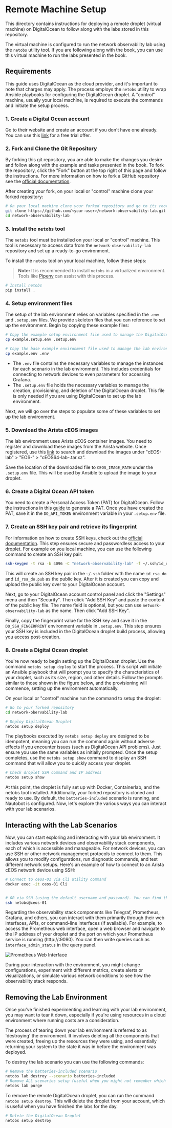 # Remote Machine Setup

This directory contains instructions for deploying a remote droplet (virtual machine) on DigitalOcean to follow along with the labs stored in this repository.

The virtual machine is configured to run the network observability lab using the `netobs` utility tool. If you are following along with the book, you can use this virtual machine to run the labs presented in the book.

## Requirements

This guide uses DigitalOcean as the cloud provider, and it's important to note that charges may apply. The process employs the `netobs` utility to wrap Ansible playbooks for configuring the DigitalOcean droplet. A "control" machine, usually your local machine, is required to execute the commands and initiate the setup process.

### 1. Create a Digital Ocean account

Go to their website and create an account if you don't have one already. You can use this [link](https://www.digitalocean.com/try/free-trial-offer) for a free trial offer.

### 2. Fork and Clone the Git Repository

By forking this git repository, you are able to make the changes you desire and follow along with the example and tasks presented in the book. To fork the repository, click the "Fork" button at the top right of this page and follow the instructions. For more information on how to fork a GitHub repository see the [official documentation](https://docs.github.com/en/pull-requests/collaborating-with-pull-requests/working-with-forks/fork-a-repo).

After creating your fork, on your local or "control" machine clone your forked repository:

```bash
# On your local machine clone your forked repository and go to its root location
git clone https://github.com/<your-user>/network-observability-lab.git
cd network-observability-lab
```

### 3. Install the `netobs` tool

The `netobs` tool must be installed on your local or "control" machine. This tool is necessary to access data from the `network-observability-lab` repository and set up a ready-to-go environment.

To install the `netobs` tool on your local machine, follow these steps:

> **Note:** It is recommended to install `netobs` in a virtualized environment. Tools like [Pipenv](https://pipenv.pypa.io/en/latest/) can assist with this process.

```bash
# Install netobs
pip install .
```

### 4. Setup environment files

The setup of the lab environment relies on variables specified in the `.env` and `.setup.env` files. We provide skeleton files that you can reference to set up the environment. Begin by copying these example files:

```bash
# Copy the example setup environment file used to manage the DigitalOcean Droplet
cp example.setup.env .setup.env

# Copy the base example environment file used to manage the lab environment
cp example.env .env
```

- The `.env` file contains the necessary variables to manage the instances for each scenario in the lab environment. This includes credentials for connecting to network devices to even parameters for accessing Grafana.
- The `.setup.env` file holds the necessary variables to manage the creation, provisioning, and deletion of the DigitalOcean droplet. This file is only needed if you are using DigitalOcean to set up the lab environment.

Next, we will go over the steps to populate some of these variables to set up the lab environment.

### 5. Download the Arista cEOS images

The lab environment uses Arista cEOS container images. You need to register and download these images from the Arista website. Once registered, use this [link](https://www.arista.com/en/support/software-download) to search and download the images under "cEOS-lab" > "EOS-<version>" > "cEOS64-lab-<version>.tar.xz".

Save the location of the downloaded file to `CEOS_IMAGE_PATH` under the `.setup.env` file. This will be used by Ansible to upload the image to your droplet.

### 6. Create a Digital Ocean API token

You need to create a Personal Access Token (PAT) for DigitalOcean. Follow the instructions in this [guide](https://docs.digitalocean.com/reference/api/create-personal-access-token/) to generate a PAT. Once you have created the PAT, save it in the `DO_API_TOKEN` environment variable in your `.setup.env` file.

### 7. Create an SSH key pair and retrieve its fingerprint

For information on how to create SSH keys, check out the [official documentation](https://docs.digitalocean.com/products/droplets/how-to/add-ssh-keys/). This step ensures secure and passwordless access to your droplet. For example on you local machine, you can use the following command to create an SSH key pair:

```bash
ssh-keygen -t rsa -b 4096 -C "network-observability-lab" -f ~/.ssh/id_rsa_do
```

This will create an SSH key pair in the `~/.ssh` folder with the name `id_rsa_do` and `id_rsa_do.pub` as the public key. After it is created you can copy and upload the public key over to your DigitalOcean account.

Next, go to your DigitalOcean account control panel and click the "Settings" menu and then "Security". Then click "Add SSH Key" and paste the content of the public key file. The name field is optional, but you can use `network-observability-lab` as the name. Then click "Add SSH Key".

Finally, copy the fingerprint value for the SSH key and save it in the `DO_SSH_FINGERPRINT` environment variable in `.setup.env`. This step ensures your SSH key is included in the DigitalOcean droplet build process, allowing you access post-creation.

### 8. Create a Digital Ocean droplet

You're now ready to begin setting up the DigitalOcean droplet. Use the command `netobs setup deploy` to start the process. This script will initiate an Ansible playbook that will prompt you to specify the characteristics of your droplet, such as its size, region, and other details. Follow the prompts similar to those shown in the figure below, and the provisioning will commence, setting up the environment automatically.

On your local or "control" machine run the command to setup the droplet:

```bash
# Go to your forked repository
cd network-obervability-lab

# Deploy DigitalOcean Droplet
netobs setup deploy
```

The playbooks executed by `netobs setup deploy` are designed to be idempotent, meaning you can run the command again without adverse effects if you encounter issues (such as DigitalOcean API problems). Just ensure you use the same variables as initially prompted. Once the setup completes, use the `netobs setup show` command to display an SSH command that will allow you to quickly access your droplet.

```bash
# Check droplet SSH command and IP address
netobs setup show
```

At this point, the droplet is fully set up with Docker, Containerlab, and the netobs tool installed. Additionally, your forked repository is cloned and ready to use. By default, the `batteries-included` scenario is running, and Nautobot is configured. Now, let's explore the various ways you can interact with your lab scenarios.

## Interacting with the Lab Scenarios

Now, you can start exploring and interacting with your lab environment. It includes various network devices and observability stack components, each of which is accessible and manageable. For network devices, you can use SSH or other network management protocols to connect to them. This allows you to modify configurations, run diagnostic commands, and test different network setups.
Here's an example of how to connect to an Arista cEOS network device using SSH:

```bash
# Connect to ceos-01 via Cli utility command
docker exec -it ceos-01 Cli


# OR via SSH (using the default username and password). You can find the username and password in the .env file.
ssh netobs@ceos-01
```

Regarding the observability stack components like Telegraf, Prometheus, Grafana, and others, you can interact with them primarily through their web interfaces, APIs, or command-line interfaces (if available). For example, to access the Prometheus web interface, open a web browser and navigate to the IP address of your droplet and the port on which your Prometheus service is running (http://<droplet-ip-address>:9090). You can then write queries such as `interface_admin_status` in the query panel.

![Prometheus Web Interface](./../pics/prometheus-web-interface.png)

During your interaction with the environment, you might change configurations, experiment with different metrics, create alerts or visualizations, or simulate various network conditions to see how the observability stack responds.

## Removing the Lab Environment

Once you've finished experimenting and learning with your lab environment, you may want to tear it down, especially if you're using resources in a cloud environment where running costs are a consideration.

The process of tearing down your lab environment is referred to as 'destroying' the environment. It involves deleting all the components that were created, freeing up the resources they were using, and essentially returning your system to the state it was in before the environment was deployed.

To destroy the lab scenario you can use the following commands:

```bash
# Remove the batteries-included scenario
netobs lab destroy --scenario batteries-included
# Remove ALL scenarios setup (useful when you might not remember which one was up)
netobs lab purge
```

 To remove the remote DigitalOcean droplet, you can run the command `netobs setup destroy`. This will delete the droplet from your account, which is useful when you have finished the labs for the day.

 ```bash
 # Delete the DigitalOcean Droplet
 netobs setup destroy
 ```

